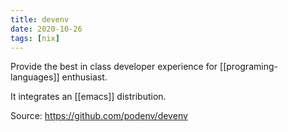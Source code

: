 ```yaml
---
title: devenv
date: 2020-10-26
tags: [nix]
---
```


Provide the best in class developer experience for [[programing-languages]] enthusiast.

It integrates an [[emacs]] distribution.

Source: https://github.com/podenv/devenv
